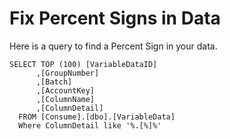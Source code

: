 # Fix Percent Signs in Data

Here is a query to find a Percent Sign in your data.  

```
SELECT TOP (100) [VariableDataID]
      ,[GroupNumber]
      ,[Batch]
      ,[AccountKey]
      ,[ColumnName]
      ,[ColumnDetail]
  FROM [Consume].[dbo].[VariableData]
  Where ColumnDetail like '%.[%]%'

```